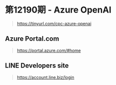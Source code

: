 # 第12190期 - Azure OpenAI
> https://tinyurl.com/cpc-azure-openai

## Azure Portal.com
> https://portal.azure.com/#home

## LINE Developers site
> https://account.line.biz/login
